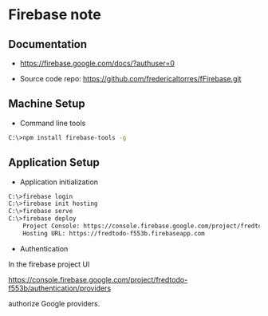 # Firebase note

## Documentation

* https://firebase.google.com/docs/?authuser=0

* Source code repo: https://github.com/fredericaltorres/fFirebase.git

## Machine Setup

* Command line tools

```bash
C:\>npm install firebase-tools -g    
```

## Application Setup

* Application initialization

```bash
C:\>firebase login
C:\>firebase init hosting
C:\>firebase serve
C:\>firebase deploy
    Project Console: https://console.firebase.google.com/project/fredtodo-f553b/overview
    Hosting URL: https://fredtodo-f553b.firebaseapp.com
```

* Authentication

In the firebase project UI

https://console.firebase.google.com/project/fredtodo-f553b/authentication/providers

authorize Google providers.

